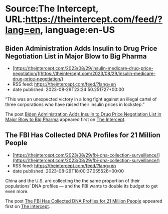 # Source:The Intercept, URL:https://theintercept.com/feed/?lang=en, language:en-US

## Biden Administration Adds Insulin to Drug Price Negotiation List in Major Blow to Big Pharma
 - [https://theintercept.com/2023/08/29/insulin-medicare-drug-price-negotiation/](https://theintercept.com/2023/08/29/insulin-medicare-drug-price-negotiation/)
 - RSS feed: https://theintercept.com/feed/?lang=en
 - date published: 2023-08-29T23:24:50.251727+00:00

<p>“This was an unexpected victory in a long fight against an illegal cartel of three corporations who have raised their insulin prices in lockstep.”</p>
<p>The post <a href="https://theintercept.com/2023/08/29/insulin-medicare-drug-price-negotiation/" rel="nofollow">Biden Administration Adds Insulin to Drug Price Negotiation List in Major Blow to Big Pharma</a> appeared first on <a href="https://theintercept.com" rel="nofollow">The Intercept</a>.</p>

## The FBI Has Collected DNA Profiles for 21 Million People
 - [https://theintercept.com/2023/08/29/fbi-dna-collection-surveillance/](https://theintercept.com/2023/08/29/fbi-dna-collection-surveillance/)
 - RSS feed: https://theintercept.com/feed/?lang=en
 - date published: 2023-08-29T18:00:37.055526+00:00

<p>China and the U.S. are collecting the the same proportion of their populations’ DNA profiles — and the FBI wants to double its budget to get even more.</p>
<p>The post <a href="https://theintercept.com/2023/08/29/fbi-dna-collection-surveillance/" rel="nofollow">The FBI Has Collected DNA Profiles for 21 Million People</a> appeared first on <a href="https://theintercept.com" rel="nofollow">The Intercept</a>.</p>

